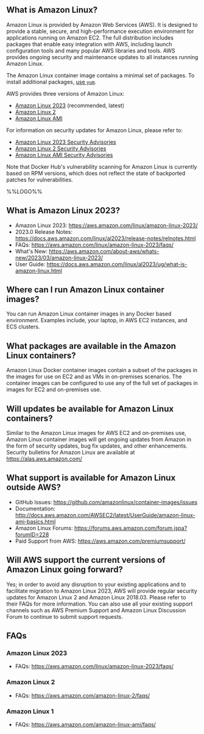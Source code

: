 ## What is Amazon Linux?

Amazon Linux is provided by Amazon Web Services (AWS). It is designed to provide a stable, secure, and high-performance execution environment for applications running on Amazon EC2. The full distribution includes packages that enable easy integration with AWS, including launch configuration tools and many popular AWS libraries and tools. AWS provides ongoing security and maintenance updates to all instances running Amazon Linux.

The Amazon Linux container image contains a minimal set of packages. To install additional packages, [use `yum`](https://docs.aws.amazon.com/AWSEC2/latest/UserGuide/managing-software.html).

AWS provides three versions of Amazon Linux:
-    [Amazon Linux 2023](https://aws.amazon.com/linux/amazon-linux-2023/) (recommended, latest)
-    [Amazon Linux 2](https://aws.amazon.com/amazon-linux-2/)
-    [Amazon Linux AMI](https://aws.amazon.com/amazon-linux-ami/)

For information on security updates for Amazon Linux, please refer to:
-    [Amazon Linux 2023 Security Advisories](https://alas.aws.amazon.com/alas2023.html)
-    [Amazon Linux 2 Security Advisories](https://alas.aws.amazon.com/alas2.html)
-    [Amazon Linux AMI Security Advisories](https://alas.aws.amazon.com/)

Note that Docker Hub's vulnerability scanning for Amazon Linux is currently based on RPM versions, which does not reflect the state of backported patches for vulnerabilities.

%%LOGO%%

## What is Amazon Linux 2023?

-    Amazon Linux 2023: https://aws.amazon.com/linux/amazon-linux-2023/
-    2023.0 Release Notes: https://docs.aws.amazon.com/linux/al2023/release-notes/relnotes.html
-    FAQs: https://aws.amazon.com/linux/amazon-linux-2023/faqs/
-    What's New: https://aws.amazon.com/about-aws/whats-new/2023/03/amazon-linux-2023/
-    User Guide: https://docs.aws.amazon.com/linux/al2023/ug/what-is-amazon-linux.html

## Where can I run Amazon Linux container images?

You can run Amazon Linux container images in any Docker based environment. Examples include, your laptop, in AWS EC2 instances, and ECS clusters.

## What packages are available in the Amazon Linux containers?

Amazon Linux Docker container images contain a subset of the packages in the images for use on EC2 and as VMs in on-premises scenarios. The container images can be configured to use any of the full set of packages in images for EC2 and on-premises use.

## Will updates be available for Amazon Linux containers?

Similar to the Amazon Linux images for AWS EC2 and on-premises use, Amazon Linux container images will get ongoing updates from Amazon in the form of security updates, bug fix updates, and other enhancements. Security bulletins for Amazon Linux are available at https://alas.aws.amazon.com/

## What support is available for Amazon Linux outside AWS?

-    GitHub Issues: https://github.com/amazonlinux/container-images/issues
-    Documentation: http://docs.aws.amazon.com/AWSEC2/latest/UserGuide/amazon-linux-ami-basics.html
-    Amazon Linux Forums: https://forums.aws.amazon.com/forum.jspa?forumID=228
-    Paid Support from AWS: https://aws.amazon.com/premiumsupport/

## Will AWS support the current versions of Amazon Linux going forward?

Yes; in order to avoid any disruption to your existing applications and to facilitate migration to Amazon Linux 2023, AWS will provide regular security updates for Amazon Linux 2 and Amazon Linux 2018.03. Please refer to their FAQs for more information. You can also use all your existing support channels such as AWS Premium Support and Amazon Linux Discussion Forum to continue to submit support requests.

## FAQs

### Amazon Linux 2023

-    FAQs: https://aws.amazon.com/linux/amazon-linux-2023/faqs/

### Amazon Linux 2

-    FAQs: https://aws.amazon.com/amazon-linux-2/faqs/

### Amazon Linux 1

-    FAQs: https://aws.amazon.com/amazon-linux-ami/faqs/
